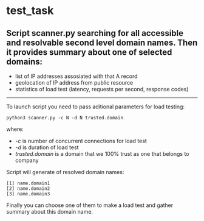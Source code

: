 # test_task

Script scanner.py searching for all accessible and resolvable second level domain names. Then it provides summary about one of selected domains:
-
- list of IP addresses assosiated with that A record
- geolocation of IP address from public resource
- statistics of load test (latency, requests per second, response codes)
***
To launch script you need to pass aditional parameters for load testing:

    python3 scanner.py -c N -d N trusted.domain

where:
- *-c* is number of concurrent connections for load test
- *-d* is duration of load test
- *trusted.domain* is a domain that we 100% trust as one that belongs to company

Script will generate of resolved domain names:

    [1] name.domain1
    [2] name.domain2
    [3] name.domain3

Finally you can choose one of them to make a load test and gather summary about this domain name.